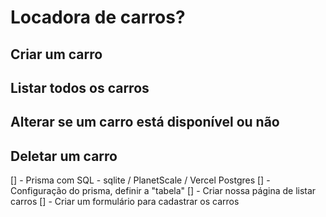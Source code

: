 # Locadora de carros?

## Criar um carro

## Listar todos os carros

## Alterar se um carro está disponível ou não

## Deletar um carro

[] - Prisma com SQL - sqlite / PlanetScale / Vercel Postgres
[] - Configuração do prisma, definir a "tabela"
[] - Criar nossa página de listar carros
[] - Criar um formulário para cadastrar os carros

